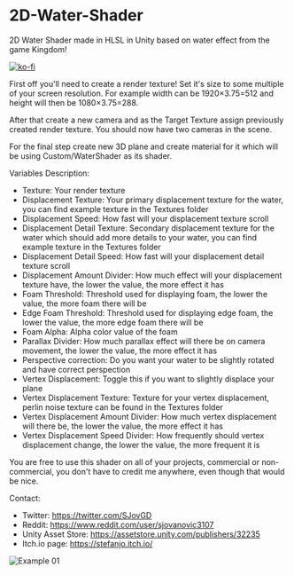 # 2D-Water-Shader
 2D Water Shader made in HLSL in Unity based on water effect from the game Kingdom!
 
[![ko-fi](https://www.ko-fi.com/img/githubbutton_sm.svg)](https://ko-fi.com/X7X223BQX)
 
First off you'll need to create a render texture! Set it's size to some multiple of your screen resolution. For example width can be 1920×3.75=512 and height will then be 1080×3.75=288.

After that create a new camera and as the Target Texture assign previously created render texture. You should now have two cameras in the scene.

For the final step create new 3D plane and create material for it which will be using Custom/WaterShader as its shader.

Variables Description:
* Texture: Your render texture
* Displacement Texture: Your primary displacement texture for the water, you can find example texture in the Textures folder
* Displacement Speed: How fast will your displacement texture scroll
* Displacement Detail Texture: Secondary displacement texture for the water which should add more details to your water, you can find example texture in the Textures folder
* Displacement Detail Speed: How fast will your displacement detail texture scroll
* Displacement Amount Divider: How much effect will your displacement texture have, the lower the value, the more effect it has
* Foam Threshold: Threshold used for displaying foam, the lower the value, the more foam there will be
* Edge Foam Threshold: Threshold used for displaying edge foam, the lower the value, the more edge foam there will be
* Foam Alpha: Alpha color value of the foam
* Parallax Divider: How much parallax effect will there be on camera movement, the lower the value, the more effect it has
* Perspective correction: Do you want your water to be slightly rotated and have correct perspection
* Vertex Displacement: Toggle this if you want to slightly displace your plane
* Vertex Displacement Texture: Texture for your vertex displacement, perlin noise texture can be found in the Textures folder
* Vertex Displacement Amount Divider: How much vertex displacement will there be, the lower the value, the more effect it has
* Vertex Displacement Speed Divider: How frequently should vertex displacement change, the lower the value, the more frequent it is

You are free to use this shader on all of your projects, commercial or non-commercial, you don't have to credit me anywhere, even though that would be nice.

Contact:
* Twitter: https://twitter.com/SJovGD
* Reddit: https://www.reddit.com/user/sjovanovic3107
* Unity Asset Store: https://assetstore.unity.com/publishers/32235
* Itch.io page: https://stefanjo.itch.io/

![Example 01](https://imgur.com/trfCSmq)

